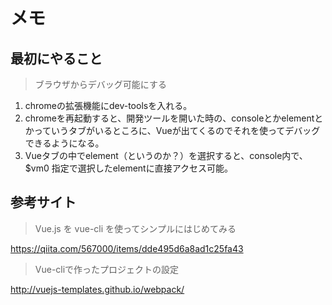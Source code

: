 # メモ

## 最初にやること

> ブラウザからデバッグ可能にする

1. chromeの拡張機能にdev-toolsを入れる。  
1. chromeを再起動すると、開発ツールを開いた時の、consoleとかelementとかっていうタブがいるところに、Vueが出てくるのでそれを使ってデバッグできるようになる。  
1. Vueタブの中でelement（というのか？）を選択すると、console内で、$vm0 指定で選択したelementに直接アクセス可能。  

## 参考サイト

> Vue.js を vue-cli を使ってシンプルにはじめてみる

https://qiita.com/567000/items/dde495d6a8ad1c25fa43

> Vue-cliで作ったプロジェクトの設定

http://vuejs-templates.github.io/webpack/
